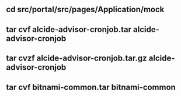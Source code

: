<!--
 * @Author: liyuying
 * @Date: 2021-06-04 16:32:08
 * @LastEditors: liyuying
 * @LastEditTime: 2021-06-04 19:07:20
 * @Description: file content
-->

## cd src/portal/src/pages/Application/mock

## tar cvf alcide-advisor-cronjob.tar alcide-advisor-cronjob

## tar cvzf alcide-advisor-cronjob.tar.gz alcide-advisor-cronjob

## tar cvf bitnami-common.tar bitnami-common
